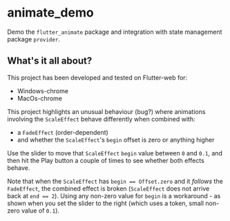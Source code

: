 # animate_demo

Demo the `flutter_animate` package and integration with state management
package `provider`.

## What's it all about?

This project has been developed and tested on Flutter-web for:

- Windows-chrome
- MacOs-chrome

This project highlights an unusual behaviour (bug?) where animations involving
the `ScaleEffect` behave differently when combined with:

- a `FadeEffect` (order-dependent)
- and whether the `ScaleEffect`'s `begin` offset is zero or anything higher

Use the slider to move that `ScaleEffect` `begin` value between `0` and `0.1`, and then
hit the Play button a couple of times to see whether both effects behave.

Note that when the `ScaleEffect` has `begin == Offset.zero` and it *follows*
the `FadeEffect`, the combined effect is broken (`ScaleEffect` does not arrive
back at `end == 2`). Using any non-zero value for `begin` is a workaround - as shown
when you set the slider to the right (which uses a token, small non-zero
value of `0.1`).
